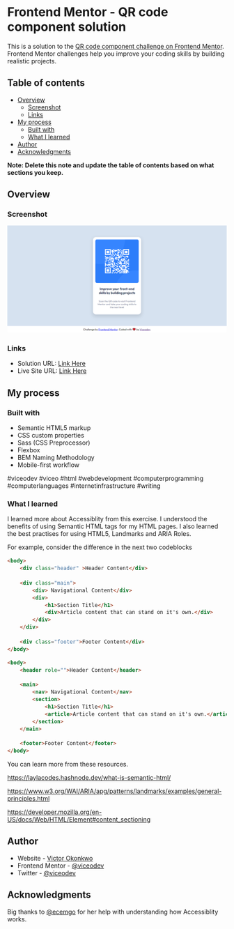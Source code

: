 # Frontend Mentor - QR code component solution

This is a solution to the [QR code component challenge on Frontend Mentor](https://www.frontendmentor.io/challenges/qr-code-component-iux_sIO_H). Frontend Mentor challenges help you improve your coding skills by building realistic projects. 

## Table of contents

- [Overview](#overview)
  - [Screenshot](#screenshot)
  - [Links](#links)
- [My process](#my-process)
  - [Built with](#built-with)
  - [What I learned](#what-i-learned)
- [Author](#author)
- [Acknowledgments](#acknowledgments)

**Note: Delete this note and update the table of contents based on what sections you keep.**

## Overview

### Screenshot

![](./screenshot.png)

### Links

- Solution URL: [Link Here](https://github.com/viceodev/Frontend-Mentor-Solutions/tree/main/qr-code-component-main)
- Live Site URL: [Link Here](https://viceodev.github.io/Frontend-Mentor-Solutions/qr-code-component-main/)

## My process

### Built with

- Semantic HTML5 markup
- CSS custom properties
- Sass (CSS Preprocessor)
- Flexbox
- BEM Naming Methodology
- Mobile-first workflow



#viceodev #viceo #html #webdevelopment #computerprogramming #computerlanguages #internetinfrastructure #writing 
### What I learned
I learned more about Accessiblity from this exercise. I understood the benefits of using Semantic HTML tags for my HTML pages. I also learned the best practises for using HTML5, Landmarks and  ARIA  Roles.

For example, consider the difference in the next two codeblocks

```html
<body>
    <div class="header" >Header Content</div>

    <div class="main">
        <div> Navigational Content</div>
        <div>
            <h1>Section Title</h1>
            <div>Article content that can stand on it's own.</div>
        </div>
    </div>

    <div class="footer">Footer Content</div>
</body>
```

```html
<body>
    <header role="">Header Content</header>

    <main>
        <nav> Navigational Content</nav>
        <section>
            <h1>Section Title</h1>
            <article>Article content that can stand on it's own.</article>
        </section>
    </main>

    <footer>Footer Content</footer>
</body>
```

You can learn more from these resources.

https://laylacodes.hashnode.dev/what-is-semantic-html/

https://www.w3.org/WAI/ARIA/apg/patterns/landmarks/examples/general-principles.html

https://developer.mozilla.org/en-US/docs/Web/HTML/Element#content_sectioning



## Author

- Website - [Victor Okonkwo](https://www.viceodev.tech)
- Frontend Mentor - [@viceodev](https://www.frontendmentor.io/profile/viceodev)
- Twitter - [@viceodev](https://www.twitter.com/viceodev)


## Acknowledgments

Big thanks to [@ecemgo](https://github.com/ecemgo) for her help with understanding how Accessiblity works.
